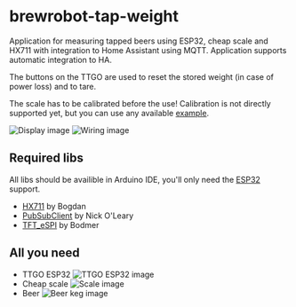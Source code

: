 # brewrobot-tap-weight
Application for measuring tapped beers using ESP32, cheap scale and HX711 with integration to Home Assistant using MQTT. Application supports automatic integration to HA.

The buttons on the TTGO are used to reset the stored weight (in case of power loss) and to tare.

The scale has to be calibrated before the use! Calibration is not directly supported yet, but you can use any available [example](https://raw.githubusercontent.com/RuiSantosdotme/Random-Nerd-Tutorials/master/Projects/Arduino/Arduino_Load_Cell/Arduino_Calibrate_Load_Cell.ino).

![Display image](https://brewrobot.org/img/projects/brewrobot-tap-weight/display.png)
![Wiring image](https://brewrobot.org/img/projects/brewrobot-tap-weight/wiring.png)

## Required libs

All libs should be availible in Arduino IDE, you'll only need the [ESP32](https://docs.espressif.com/projects/arduino-esp32/en/latest/installing.html) support.

* [HX711](https://github.com/bogde/HX711) by Bogdan
* [PubSubClient](https://pubsubclient.knolleary.net) by Nick O'Leary
* [TFT_eSPI](https://github.com/Bodmer/TFT_eSPI) by Bodmer

## All you need

* TTGO ESP32  ![TTGO ESP32 image](https://brewrobot.org/img/projects/brewrobot-tap-weight/ttgo.png)
* Cheap scale ![Scale image](https://brewrobot.org/img/projects/brewrobot-tap-weight/scale.png)
* Beer        ![Beer keg image](https://brewrobot.org/img/projects/brewrobot-tap-weight/keg.png)
